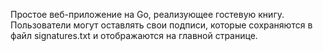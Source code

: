 Простое веб-приложение на Go, реализующее гостевую книгу. Пользователи могут оставлять свои подписи, которые сохраняются в файл signatures.txt и отображаются на главной странице.
